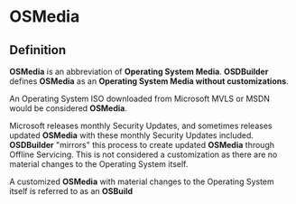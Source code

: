 # OSMedia

## Definition

**OSMedia** is an abbreviation of **Operating System Media**.  **OSDBuilder** defines **OSMedia** as an **Operating System Media without customizations**.

An Operating System ISO downloaded from Microsoft MVLS or MSDN would be considered **OSMedia**.

Microsoft releases monthly Security Updates, and sometimes releases updated **OSMedia** with these monthly Security Updates included. **OSDBuilder** "mirrors" this process to create updated **OSMedia** through Offline Servicing. This is not considered a customization as there are no material changes to the Operating System itself.

A customized **OSMedia** with material changes to the Operating System itself is referred to as an **OSBuild**

